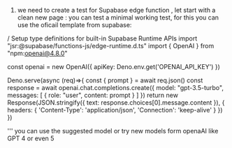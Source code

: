 1. we need to create a test for Supabase edge function , let start with a clean new page :
you can test a minimal working test, for this you can use the oficail template from supabase:

/ Setup type definitions for built-in Supabase Runtime APIs
import "jsr:@supabase/functions-js/edge-runtime.d.ts"
import { OpenAI } from "npm:openai@4.8.0"

const openai = new OpenAI({
  apiKey: Deno.env.get('OPENAI_API_KEY')
})

Deno.serve(async (req)=>{
  const { prompt } = await req.json()
  const response = await openai.chat.completions.create({
    model: "gpt-3.5-turbo",
    messages: [
      {
        role: "user",
        content: prompt
      }
    ]
  })
  return new Response(JSON.stringify({
    text: response.choices[0].message.content
  }), {
    headers: {
      'Content-Type': 'application/json',
      'Connection': 'keep-alive'
    }
  })
})

'''
you can use the suggested model or try new models form openaAI like GPT 4 or even 5  